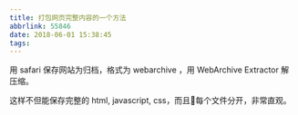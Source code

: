 ```yaml
---
title: 打包网页完整内容的一个方法
abbrlink: 55846
date: 2018-06-01 15:38:45
tags:
---
```

用 safari 保存网站为归档，格式为 webarchive ，用 WebArchive Extractor 解压缩。

这样不但能保存完整的 html, javascript, css，而且每个文件分开，非常直观。